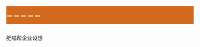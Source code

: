 # -----
肥喵帮企业设想
<!DOCTYPE html>
<html lang="en">
<head>
    <meta charset="UTF-8">
    <meta name="viewport" content="width=device-width, initial-scale=1.0">
    <title>肥喵！</title>
    <style>
            h1 {
        text-align :left;
        font-size :40px;
        color: burlywood;
        background-color: chocolate;
        position: sticky;
        top :0px;
    }       .mi , .ao , .miao {
        color: aqua;
        font-family: sans-serif;
        font-size: 30px;
        text-align: center;
    }

    img {
        height :200px;
        width: 150px;
        display: flex;
        flex: auto;
    }
    </style>
    
</head>
<body>
<div>
    <h1>泥嚎！！！这里是肥喵帮的网页</h1>
</div>
    
    <div class="tupian"><a href="https://img2.baidu.com/it/u=355972517,4251677605&fm=253&fmt=auto&app=120&f=JPEG?w=500&h=667" target="_blank"><img src="https://img2.baidu.com/it/u=355972517,4251677605&fm=253&fmt=auto&app=120&f=JPEG?w=500&h=667" alt="抱歉不能让你看到我了，我其实是一只喵" height="100px" width="100px"; style="display: block; margin: 0 auto;"></a></div>
    <form action="javascript:alert('欢迎加入肥喵帮')">
        <p class="mi">在此输入肥喵帮序号~喵：<input type="number"></p>
        <p class="ao">在此输入肥喵密码~喵<input type="password"></p>
        <p class="miao"><input type="submit" value="加入喵窝"></p>
    </form>
</body>
</html>
